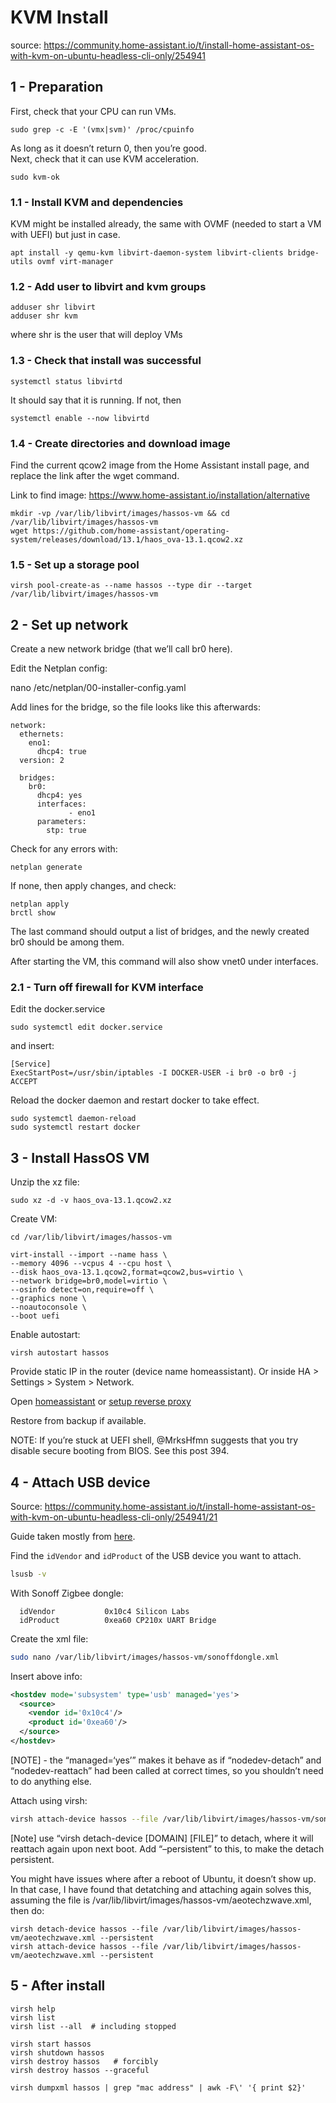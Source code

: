 # KVM Install

source: https://community.home-assistant.io/t/install-home-assistant-os-with-kvm-on-ubuntu-headless-cli-only/254941

## 1 - Preparation

First, check that your CPU can run VMs.

```
sudo grep -c -E '(vmx|svm)' /proc/cpuinfo
```

As long as it doesn’t return 0, then you’re good.  
Next, check that it can use KVM acceleration. 

```
sudo kvm-ok
```

### 1.1 - Install KVM and dependencies

KVM might be installed already, the same with OVMF (needed to start a VM with UEFI) but just in case.

```
apt install -y qemu-kvm libvirt-daemon-system libvirt-clients bridge-utils ovmf virt-manager
```

### 1.2 - Add user to libvirt and kvm groups

```
adduser shr libvirt
adduser shr kvm
```

where shr is the user that will deploy VMs

### 1.3 - Check that install was successful

```
systemctl status libvirtd
```

It should say that it is running. If not, then

```
systemctl enable --now libvirtd
```

### 1.4 - Create directories and download image

Find the current qcow2 image from the Home Assistant install page, and replace the link after the wget command.

Link to find image: https://www.home-assistant.io/installation/alternative

```
mkdir -vp /var/lib/libvirt/images/hassos-vm && cd /var/lib/libvirt/images/hassos-vm
wget https://github.com/home-assistant/operating-system/releases/download/13.1/haos_ova-13.1.qcow2.xz
```

### 1.5 - Set up a storage pool

```
virsh pool-create-as --name hassos --type dir --target /var/lib/libvirt/images/hassos-vm
```

## 2 - Set up network

Create a new network bridge (that we’ll call br0 here).

Edit the Netplan config:

nano /etc/netplan/00-installer-config.yaml

Add lines for the bridge, so the file looks like this afterwards:

```
network:
  ethernets:
    eno1:
      dhcp4: true
  version: 2

  bridges:
    br0:
      dhcp4: yes
      interfaces:
             - eno1
      parameters:
        stp: true
```

Check for any errors with:

```
netplan generate
```

If none, then apply changes, and check:

```
netplan apply
brctl show
```

The last command should output a list of bridges, and the newly created br0 should be among them.

After starting the VM, this command will also show vnet0 under interfaces.

### 2.1 - Turn off firewall for KVM interface

Edit the docker.service

```
sudo systemctl edit docker.service
```

and insert:
```
[Service]
ExecStartPost=/usr/sbin/iptables -I DOCKER-USER -i br0 -o br0 -j ACCEPT
```

Reload the docker daemon and restart docker to take effect.

```
sudo systemctl daemon-reload
sudo systemctl restart docker
```

## 3 - Install HassOS VM

Unzip the xz file:

```
sudo xz -d -v haos_ova-13.1.qcow2.xz
```

Create VM:
```
cd /var/lib/libvirt/images/hassos-vm

virt-install --import --name hass \
--memory 4096 --vcpus 4 --cpu host \
--disk haos_ova-13.1.qcow2,format=qcow2,bus=virtio \
--network bridge=br0,model=virtio \
--osinfo detect=on,require=off \
--graphics none \
--noautoconsole \
--boot uefi
```

Enable autostart:
```
virsh autostart hassos
```

Provide static IP in the router (device name homeassistant).
Or inside HA > Settings > System > Network.

Open [homeassistant](http://10.10.0.9:8123) or [setup reverse proxy](reverse-proxy-npm.md)

Restore from backup if available. 

NOTE: If you’re stuck at UEFI shell, @MrksHfmn suggests that you try disable secure booting from BIOS. See this post 394.

## 4 - Attach USB device
Source: https://community.home-assistant.io/t/install-home-assistant-os-with-kvm-on-ubuntu-headless-cli-only/254941/21

Guide taken mostly from [here](https://access.redhat.com/documentation/en-us/red_hat_enterprise_linux/6/html/virtualization_administration_guide/sect-Managing_guest_virtual_machines_with_virsh-Attaching_and_updating_a_device_with_virsh#proc-Attaching_and_updating_a_device_with_virsh-Hotplugging_USB_devices_for_use_by_the_guest_virtual_machine).

Find the `idVendor` and `idProduct` of the USB device you want to attach.

```bash
lsusb -v
```

With Sonoff Zigbee dongle:
```
  idVendor           0x10c4 Silicon Labs
  idProduct          0xea60 CP210x UART Bridge
```

Create the xml file:
```bash
sudo nano /var/lib/libvirt/images/hassos-vm/sonoffdongle.xml
```

Insert above info:
```xml
<hostdev mode='subsystem' type='usb' managed='yes'>
  <source>
    <vendor id='0x10c4'/>
    <product id='0xea60'/>
  </source>
</hostdev>
```

[NOTE] - the “managed=‘yes’” makes it behave as if “nodedev-detach” and “nodedev-reattach” had been called at correct times, so you shouldn’t need to do anything else.

Attach using virsh:
```bash
virsh attach-device hassos --file /var/lib/libvirt/images/hassos-vm/sonoffdongle.xml --persistent
```

[Note] use “virsh detach-device [DOMAIN] [FILE]” to detach, where it will reattach again upon next boot. Add “–persistent” to this, to make the detach persistent.

You might have issues where after a reboot of Ubuntu, it doesn’t show up. In that case, I have found that detatching and attaching again solves this, assuming the file is /var/lib/libvirt/images/hassos-vm/aeotechzwave.xml, then do:
```
virsh detach-device hassos --file /var/lib/libvirt/images/hassos-vm/aeotechzwave.xml --persistent
virsh attach-device hassos --file /var/lib/libvirt/images/hassos-vm/aeotechzwave.xml --persistent
```
## 5 - After install

```
virsh help
virsh list
virsh list --all  # including stopped

virsh start hassos
virsh shutdown hassos
virsh destroy hassos   # forcibly
virsh destroy hassos --graceful

virsh dumpxml hassos | grep "mac address" | awk -F\' '{ print $2}'
```